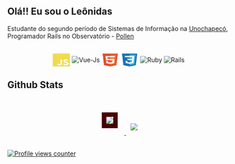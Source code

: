 ## Olá!! Eu sou o Leônidas 
Estudante do segundo período de Sistemas de Informação na [Unochapecó](https://www.unochapeco.edu.br/), Programador Rails no Observatório - [Pollen ](https://obs.unochapeco.edu.br/)


 <div style="display: inline_block" align="center"><br>
  <img align="center" alt="JavaScript" height="30" width="40" src="https://raw.githubusercontent.com/devicons/devicon/master/icons/javascript/javascript-plain.svg">
  <img align="center" alt="Vue-Js" height="30" width="40" src="https://cdn.jsdelivr.net/gh/devicons/devicon/icons/vuetify/vuetify-original.svg">
  <img align="center" alt="HTML" height="30" width="40" src="https://raw.githubusercontent.com/devicons/devicon/master/icons/html5/html5-original.svg">
  <img align="center" alt="CSS" height="30" width="40" src="https://raw.githubusercontent.com/devicons/devicon/master/icons/css3/css3-original.svg">
  <img align="center"  alt="Ruby" height="30" width="40" src="https://cdn.jsdelivr.net/gh/devicons/devicon/icons/ruby/ruby-original.svg" />
  <img align="center"  alt="Rails" height="30" width="40" src="https://cdn.jsdelivr.net/gh/devicons/devicon/icons/rails/rails-original-wordmark.svg" />          
</div>

## Github Stats
<br/>
<div align="center">
  <a href="https://github.com/LeonidasPedro">
  <img height="180em" style="border: 10px solid #480102; margin: 15px;" src="https://imageproxy.ifunny.co/crop:x-20,resize:640x,quality:90x75/images/81bec28e01d0aac0310b28d8a5c3e4dbf6dd775d921445efd6a2f734e489f81b_1.jpg"/>
  <img height="180em" style="margin: 10px;"src="https://github-readme-stats.vercel.app/api/top-langs/?username=LeonidasPedro&layout=compact&langs_count=7&theme=shadow_red"/>
</div>



 
 
<br/>  

![Profile views counter](https://komarev.com/ghpvc/?username=LeonidasPedro&&style=flat-square)  
  

<br/>  

 

